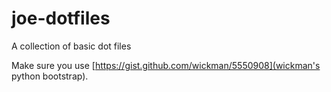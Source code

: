 joe-dotfiles
============

A collection of basic dot files

Make sure you use [https://gist.github.com/wickman/5550908](wickman's python bootstrap).
